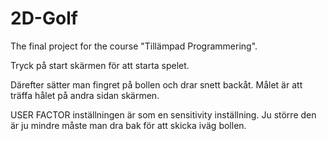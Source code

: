 # 2D-Golf
The final project for the course "Tillämpad Programmering".


Tryck på start skärmen för att starta spelet. 

Därefter sätter man fingret på bollen och drar snett backåt. Målet är att träffa hålet på andra sidan skärmen. 

USER FACTOR inställningen är som en sensitivity inställning. Ju större den är ju mindre måste man dra bak för att skicka iväg bollen.

 

